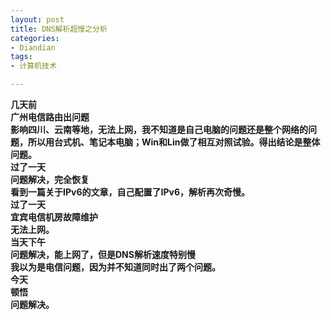 ```yaml
---
layout: post
title: DNS解析超慢之分析
categories:
- Diandian
tags:
- 计算机技术

---
```

<strong>几天前<br /> </strong>
<strong>广州电信路由出问题<br /> </strong>
<strong>影响四川、云南等地，无法上网，我不知道是自己电脑的问题还是整个网络的问题，所以用台式机、笔记本电脑；Win和Lin做了相互对照试验。得出结论是整体问题。<br /> </strong>
<strong>过了一天<br /> </strong>
<strong>问题解决，完全恢复<br /> </strong>
<strong>看到一篇关于IPv6的文章，自己配置了IPv6，解析再次奇慢。<br /> </strong>
<strong>过了一天<br /> </strong>
<strong>宜宾电信机房故障维护<br /> </strong>
<strong>无法上网。<br /> </strong>
<strong>当天下午<br /> </strong>
<strong>问题解决，能上网了，但是DNS解析速度特别慢<br /> </strong>
<strong>我以为是电信问题，因为并不知道同时出了两个问题。<br /> </strong>
<strong>今天<br /> </strong>
<strong>顿悟<br /> </strong>
<strong>问题解决。<br /> </strong>